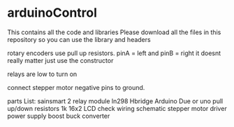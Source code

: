 # arduinoControl
This contains all the code and libraries
Please download all the files in this repository 
so you can use the library and headers

rotary encoders use pull up resistors.
pinA = left and pinB = right it doesnt really matter just use the constructor

relays are low to turn on

connect stepper motor negative pins to ground. 

parts List:
sainsmart 2 relay module
ln298 Hbridge
Arduino Due or uno
pull up/down resistors 1k
16x2 LCD check wiring schematic
stepper motor driver
power supply
boost buck converter


